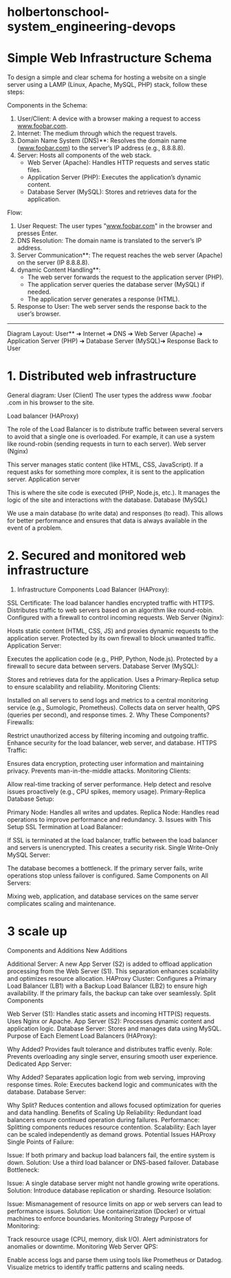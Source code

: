 # holbertonschool-system_engineering-devops

# Simple Web Infrastructure Schema

To design a simple and clear schema for hosting a website on a single server using a LAMP (Linux, Apache, MySQL, PHP) stack, follow these steps:

Components in the Schema:
1. User/Client: A device with a browser making a request to access www.foobar.com.
2. Internet: The medium through which the request travels.
3. Domain Name System (DNS)**: Resolves the domain name (www.foobar.com) to the server’s IP address (e.g., 8.8.8.8).
4. Server: Hosts all components of the web stack.
   - Web Server (Apache): Handles HTTP requests and serves static files.
   - Application Server (PHP): Executes the application’s dynamic content.
   - Database Server (MySQL): Stores and retrieves data for the application.

Flow:
1. User Request: The user types "www.foobar.com" in the browser and presses Enter.
2. DNS Resolution: The domain name is translated to the server’s IP address.
3. Server Communication**: The request reaches the web server (Apache) on the server (IP 8.8.8.8).
4. dynamic Content Handling**:
   - The web server forwards the request to the application server (PHP).
   - The application server queries the database server (MySQL) if needed.
   - The application server generates a response (HTML).
5. Response to User: The web server sends the response back to the user’s browser.

---

 Diagram Layout:
User** ➔ Internet ➔ DNS ➔ Web Server (Apache) ➔ Application Server (PHP) ➔ Database Server (MySQL)➔ Response Back to User

# 1. Distributed web infrastructure

General diagram:
User (Client)
The user types the address www .foobar .com in his browser to the site.

Load balancer (HAProxy)

The role of the Load Balancer is to distribute traffic between several servers to avoid that a single one is overloaded.
For example, it can use a system like round-robin (sending requests in turn to each server).
Web server (Nginx)

This server manages static content (like HTML, CSS, JavaScript).
If a request asks for something more complex, it is sent to the application server.
Application server

This is where the site code is executed (PHP, Node.js, etc.).
It manages the logic of the site and interactions with the database.
Database (MySQL)

We use a main database (to write data) and responses (to read). This allows for better performance and ensures that data is always available in the event of a problem.

# 2. Secured and monitored web infrastructure
1. Infrastructure Components
Load Balancer (HAProxy):

SSL Certificate: The load balancer handles encrypted traffic with HTTPS.
Distributes traffic to web servers based on an algorithm like round-robin.
Configured with a firewall to control incoming requests.
Web Server (Nginx):

Hosts static content (HTML, CSS, JS) and proxies dynamic requests to the application server.
Protected by its own firewall to block unwanted traffic.
Application Server:

Executes the application code (e.g., PHP, Python, Node.js).
Protected by a firewall to secure data between servers.
Database Server (MySQL):

Stores and retrieves data for the application.
Uses a Primary-Replica setup to ensure scalability and reliability.
Monitoring Clients:

Installed on all servers to send logs and metrics to a central monitoring service (e.g., Sumologic, Prometheus).
Collects data on server health, QPS (queries per second), and response times.
2. Why These Components?
Firewalls:

Restrict unauthorized access by filtering incoming and outgoing traffic.
Enhance security for the load balancer, web server, and database.
HTTPS Traffic:

Ensures data encryption, protecting user information and maintaining privacy.
Prevents man-in-the-middle attacks.
Monitoring Clients:

Allow real-time tracking of server performance.
Help detect and resolve issues proactively (e.g., CPU spikes, memory usage).
Primary-Replica Database Setup:

Primary Node: Handles all writes and updates.
Replica Node: Handles read operations to improve performance and redundancy.
3. Issues with This Setup
SSL Termination at Load Balancer:

If SSL is terminated at the load balancer, traffic between the load balancer and servers is unencrypted. This creates a security risk.
Single Write-Only MySQL Server:

The database becomes a bottleneck. If the primary server fails, write operations stop unless failover is configured.
Same Components on All Servers:

Mixing web, application, and database services on the same server complicates scaling and maintenance.

# 3 scale up 
Components and Additions
New Additions

Additional Server:
A new App Server (S2) is added to offload application processing from the Web Server (S1). This separation enhances scalability and optimizes resource allocation.
HAProxy Cluster:
Configures a Primary Load Balancer (LB1) with a Backup Load Balancer (LB2) to ensure high availability. If the primary fails, the backup can take over seamlessly.
Split Components

Web Server (S1): Handles static assets and incoming HTTP(S) requests. Uses Nginx or Apache.
App Server (S2): Processes dynamic content and application logic.
Database Server: Stores and manages data using MySQL.
Purpose of Each Element
Load Balancers (HAProxy):

Why Added? Provides fault tolerance and distributes traffic evenly.
Role: Prevents overloading any single server, ensuring smooth user experience.
Dedicated App Server:

Why Added? Separates application logic from web serving, improving response times.
Role: Executes backend logic and communicates with the database.
Database Server:

Why Split? Reduces contention and allows focused optimization for queries and data handling.
Benefits of Scaling Up
Reliability: Redundant load balancers ensure continued operation during failures.
Performance: Splitting components reduces resource contention.
Scalability: Each layer can be scaled independently as demand grows.
Potential Issues
HAProxy Single Points of Failure:

Issue: If both primary and backup load balancers fail, the entire system is down.
Solution: Use a third load balancer or DNS-based failover.
Database Bottleneck:

Issue: A single database server might not handle growing write operations.
Solution: Introduce database replication or sharding.
Resource Isolation:

Issue: Mismanagement of resource limits on app or web servers can lead to performance issues.
Solution: Use containerization (Docker) or virtual machines to enforce boundaries.
Monitoring Strategy
Purpose of Monitoring:

Track resource usage (CPU, memory, disk I/O).
Alert administrators for anomalies or downtime.
Monitoring Web Server QPS:

Enable access logs and parse them using tools like Prometheus or Datadog.
Visualize metrics to identify traffic patterns and scaling needs.
